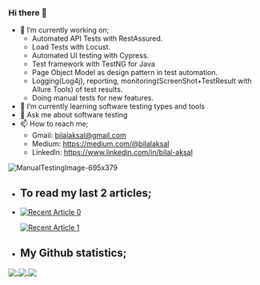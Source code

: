 ### Hi there 👋

- 🔭 I’m currently working on;
    - Automated API Tests with RestAssured.
    - Load Tests with Locust.
    - Automated UI testing with Cypress.
    - Test framework with TestNG for Java
    - Page Object Model as design pattern in test automation.
    - Logging(Log4j), reporting, monitoring(ScreenShot+TestResult with Allure Tools) of test results.
    - Doing manual tests for new features. 
- 🌱 I’m currently learning software testing types and tools
- 💬 Ask me about software testing
- 📫 How to reach me;
    - Gmail: bilalaksal@gmail.com
    - Medium: https://medium.com/@bilalaksal
    - Linkedln: https://www.linkedin.com/in/bilal-aksal

![ManualTestingImage-695x379](https://user-images.githubusercontent.com/46024317/142259062-9b19de7b-af2d-4d92-bc58-f05590ac5a77.jpg)

- ## To read my last 2 articles;
- 
     <a href="https://github-readme-medium-recent-article.vercel.app/medium/@bilalaksal/0"><img src="https://github-readme-medium-recent-article.vercel.app/medium/@bilalaksal/0" alt="Recent Article 0"></a>
  
     <a href="https://github-readme-medium-recent-article.vercel.app/medium/@bilalaksal/1"><img src="https://github-readme-medium-recent-article.vercel.app/medium/@bilalaksal/1" alt="Recent Article 1" ></a>
     
- ## My Github statistics;
<a href="https://github-readme-stats.vercel.app/api?username=AksalBilal&show_icons=true&theme=aura">
  <img align="center" src="https://github-readme-stats.vercel.app/api?username=AksalBilal&show_icons=true&theme=aura" />
</a>
<a href="https://github.com/AksalBilal/github-readme-stats">
  <img align="center" src="https://github-readme-stats.vercel.app/api/top-langs/?username=AksalBilal" />
</a>
<a href="https://github.com/AksalBilal/github-readme-stats">
  <img align="center" src="https://github-readme-stats.vercel.app/api/wakatime?username=AksalBilal" />
</a>

<!--[![Top Langs](https://github-readme-stats.vercel.app/api/top-langs/?username=AksalBilal)](https://github.com/anuraghazra/github-readme-stats) -->

